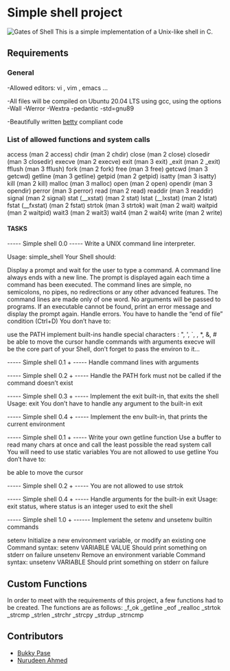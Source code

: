 # Simple shell project
![Gates of Shell](https://s3.amazonaws.com/intranet-projects-files/holbertonschool-low_level_programming/235/shell.jpeg)
This is a simple implementation of a Unix-like shell in C.

## Requirements

### General
-Allowed editors: vi , vim , emacs ...

-All files will be compiled on Ubuntu 20.04 LTS using gcc, using the options -Wall -Werror -Wextra -pedantic -std=gnu89

-Beautifully written [betty](https://github.com/alx-tools/Betty) compliant code

### List of allowed functions and system calls
access (man 2 access)
chdir (man 2 chdir)
close (man 2 close)
closedir (man 3 closedir)
execve (man 2 execve)
exit (man 3 exit)
_exit (man 2 _exit)
fflush (man 3 fflush)
fork (man 2 fork)
free (man 3 free)
getcwd (man 3 getcwd)
getline (man 3 getline)
getpid (man 2 getpid)
isatty (man 3 isatty)
kill (man 2 kill)
malloc (man 3 malloc)
open (man 2 open)
opendir (man 3 opendir)
perror (man 3 perror)
read (man 2 read)
readdir (man 3 readdir)
signal (man 2 signal)
stat (__xstat) (man 2 stat)
lstat (__lxstat) (man 2 lstat)
fstat (__fxstat) (man 2 fstat)
strtok (man 3 strtok)
wait (man 2 wait)
waitpid (man 2 waitpid)
wait3 (man 2 wait3)
wait4 (man 2 wait4)
write (man 2 write)



#### TASKS ####
----- Simple shell 0.0 -----
Write a UNIX command line interpreter.

Usage: simple_shell
Your Shell should:

Display a prompt and wait for the user to type a command. A command line always ends with a new line.
The prompt is displayed again each time a command has been executed.
The command lines are simple, no semicolons, no pipes, no redirections or any other advanced features.
The command lines are made only of one word. No arguments will be passed to programs.
If an executable cannot be found, print an error message and display the prompt again.
Handle errors.
You have to handle the “end of file” condition (Ctrl+D)
You don’t have to:

use the PATH
implement built-ins
handle special characters : ", ', `, , *, &, #
be able to move the cursor
handle commands with arguments
execve will be the core part of your Shell, don’t forget to pass the environ to it…




----- Simple shell 0.1 + -----
Handle command lines with arguments





----- Simple shell 0.2 + -----
Handle the PATH
fork must not be called if the command doesn’t exist





----- Simple shell 0.3 + -----
Implement the exit built-in, that exits the shell
Usage: exit
You don’t have to handle any argument to the built-in exit






----- Simple shell 0.4 + -----
Implement the env built-in, that prints the current environment





----- Simple shell 0.1 + -----
Write your own getline function
Use a buffer to read many chars at once and call the least possible the read system call
You will need to use static variables
You are not allowed to use getline
You don’t have to:

be able to move the cursor





----- Simple shell 0.2 + -----
You are not allowed to use strtok






----- Simple shell 0.4 + -----
Handle arguments for the built-in exit
Usage: exit status, where status is an integer used to exit the shell






----- Simple shell 1.0 + ------
Implement the setenv and unsetenv builtin commands

setenv
Initialize a new environment variable, or modify an existing one
Command syntax: setenv VARIABLE VALUE
Should print something on stderr on failure
unsetenv
Remove an environment variable
Command syntax: unsetenv VARIABLE
Should print something on stderr on failure

## Custom Functions ##
In order to meet with the requirements of this project, a few functions had to be created. The functions are as follows:
_f_ok
_getline
_eof
_realloc
_strtok
_strcmp
_strlen
_strchr
_strcpy
_strdup
_strncmp


## **Contributors**
- [Bukky Pase](https://github.com/pasebukky)
- [Nurudeen Ahmed](https://github.com/0xNuru)
